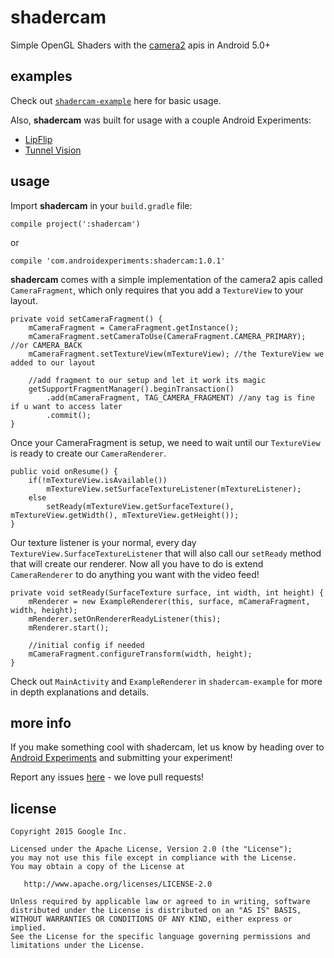 shadercam
=========

Simple OpenGL Shaders with the [camera2](https://developer.android.com/reference/android/hardware/camera2/package-summary.html) apis in Android 5.0+

examples
--------

Check out [`shadercam-example`](https://github.com/googlecreativelab/shadercam/tree/master/shadercam-example) here for basic usage.

Also, **shadercam** was built for usage with a couple Android Experiments:

* [LipFlip](https://github.com/googlecreativelab/lipflip)
* [Tunnel Vision](https://github.com/googlecreativelab/tunnelvision)

usage
-----

Import **shadercam** in your `build.gradle` file:

```
compile project(':shadercam')
```
or
```
compile 'com.androidexperiments:shadercam:1.0.1'
```

**shadercam** comes with a simple implementation of the camera2 apis called `CameraFragment`, which only
requires that you add a `TextureView` to your layout.

```
private void setCameraFragment() {
    mCameraFragment = CameraFragment.getInstance();
    mCameraFragment.setCameraToUse(CameraFragment.CAMERA_PRIMARY); //or CAMERA_BACK
    mCameraFragment.setTextureView(mTextureView); //the TextureView we added to our layout

    //add fragment to our setup and let it work its magic
    getSupportFragmentManager().beginTransaction()
        .add(mCameraFragment, TAG_CAMERA_FRAGMENT) //any tag is fine if u want to access later
        .commit();
}
```

Once your CameraFragment is setup, we need to wait until our `TextureView` is ready to create
 our `CameraRenderer`.

```
public void onResume() {
    if(!mTextureView.isAvailable())
        mTextureView.setSurfaceTextureListener(mTextureListener);
    else
        setReady(mTextureView.getSurfaceTexture(), mTextureView.getWidth(), mTextureView.getHeight());
}
```

Our texture listener is your normal, every day `TextureView.SurfaceTextureListener` that will also call our `setReady` method that will create our renderer.
Now all you have to do is extend `CameraRenderer` to do anything you want with the video feed!

```
private void setReady(SurfaceTexture surface, int width, int height) {
    mRenderer = new ExampleRenderer(this, surface, mCameraFragment, width, height);
    mRenderer.setOnRendererReadyListener(this);
    mRenderer.start();

    //initial config if needed
    mCameraFragment.configureTransform(width, height);
}
```

Check out `MainActivity` and `ExampleRenderer` in `shadercam-example` for more in depth explanations and details.

more info
---------

If you make something cool with shadercam, let us know by heading over to [Android Experiments](http://www.androidexperiments.com) and submitting your experiment!

Report any issues [here](https://github.com/googlecreativelab/shadercam/issues) - we love pull requests!

license
-------

```
Copyright 2015 Google Inc.

Licensed under the Apache License, Version 2.0 (the "License");
you may not use this file except in compliance with the License.
You may obtain a copy of the License at

   http://www.apache.org/licenses/LICENSE-2.0

Unless required by applicable law or agreed to in writing, software
distributed under the License is distributed on an "AS IS" BASIS,
WITHOUT WARRANTIES OR CONDITIONS OF ANY KIND, either express or implied.
See the License for the specific language governing permissions and
limitations under the License.
```